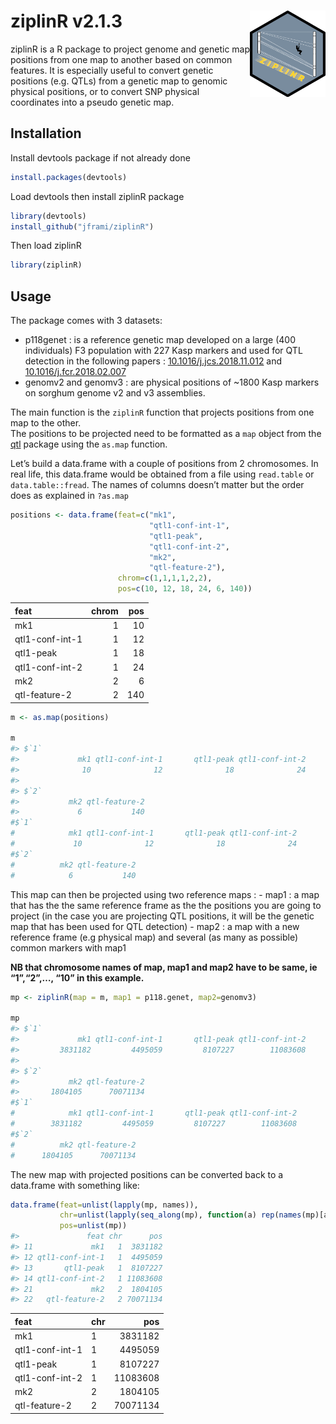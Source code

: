 
<!-- README.md is generated from README.Rmd. Please edit that file -->

# ziplinR v2.1.3 <img src="man/figures/ziplinr.png" align="right" height="138"/>

ziplinR is a R package to project genome and genetic map positions from
one map to another based on common features. It is especially useful to
convert genetic positions (e.g. QTLs) from a genetic map to genomic
physical positions, or to convert SNP physical coordinates into a pseudo
genetic map.

## Installation

Install devtools package if not already done

``` r
install.packages(devtools)
```

Load devtools then install ziplinR package

``` r
library(devtools)
install_github("jframi/ziplinR")
```

Then load ziplinR

``` r
library(ziplinR)
```

## Usage

The package comes with 3 datasets:

- p118genet : is a reference genetic map developed on a large (400
  individuals) F3 population with 227 Kasp markers and used for QTL
  detection in the following papers :
  [10.1016/j.jcs.2018.11.012](https://doi.org/10.1016/j.jcs.2018.11.012)
  and
  [10.1016/j.fcr.2018.02.007](https://doi.org/10.1016/j.fcr.2018.02.007)  
- genomv2 and genomv3 : are physical positions of ~1800 Kasp markers on
  sorghum genome v2 and v3 assemblies.

The main function is the `ziplinR` function that projects positions from
one map to the other.  
The positions to be projected need to be formatted as a `map` object
from the [qtl](https://rqtl.org/) package using the `as.map` function.

Let’s build a data.frame with a couple of positions from 2 chromosomes.
In real life, this data.frame would be obtained from a file using
`read.table` or `data.table::fread`. The names of columns doesn’t matter
but the order does as explained in `?as.map`

``` r
positions <- data.frame(feat=c("mk1",
                               "qtl1-conf-int-1",
                               "qtl1-peak",
                               "qtl1-conf-int-2",
                               "mk2",
                               "qtl-feature-2"),
                        chrom=c(1,1,1,1,2,2),
                        pos=c(10, 12, 18, 24, 6, 140))
```

| feat            | chrom | pos |
|:----------------|------:|----:|
| mk1             |     1 |  10 |
| qtl1-conf-int-1 |     1 |  12 |
| qtl1-peak       |     1 |  18 |
| qtl1-conf-int-2 |     1 |  24 |
| mk2             |     2 |   6 |
| qtl-feature-2   |     2 | 140 |

``` r
m <- as.map(positions)

m
#> $`1`
#>             mk1 qtl1-conf-int-1       qtl1-peak qtl1-conf-int-2 
#>              10              12              18              24 
#> 
#> $`2`
#>           mk2 qtl-feature-2 
#>             6           140
#$`1`
#            mk1 qtl1-conf-int-1       qtl1-peak qtl1-conf-int-2 
#             10              12              18              24 
#$`2`
#          mk2 qtl-feature-2 
#            6           140 
```

This map can then be projected using two reference maps : - map1 : a map
that has the the same reference frame as the the positions you are going
to project (in the case you are projecting QTL positions, it will be the
genetic map that has been used for QTL detection) - map2 : a map with a
new reference frame (e.g physical map) and several (as many as possible)
common markers with map1

**NB that chromosome names of map, map1 and map2 have to be same, ie
“1”,“2”,…, “10” in this example.**

``` r
mp <- ziplinR(map = m, map1 = p118.genet, map2=genomv3)

mp
#> $`1`
#>             mk1 qtl1-conf-int-1       qtl1-peak qtl1-conf-int-2 
#>         3831182         4495059         8107227        11083608 
#> 
#> $`2`
#>           mk2 qtl-feature-2 
#>       1804105      70071134
#$`1`
#            mk1 qtl1-conf-int-1       qtl1-peak qtl1-conf-int-2 
#        3831182         4495059         8107227        11083608 
#$`2`
#          mk2 qtl-feature-2 
#      1804105      70071134 
```

The new map with projected positions can be converted back to a
data.frame with something like:

``` r
data.frame(feat=unlist(lapply(mp, names)),
           chr=unlist(lapply(seq_along(mp), function(a) rep(names(mp)[a],length(mp[[a]])))),
           pos=unlist(mp))
#>               feat chr      pos
#> 11             mk1   1  3831182
#> 12 qtl1-conf-int-1   1  4495059
#> 13       qtl1-peak   1  8107227
#> 14 qtl1-conf-int-2   1 11083608
#> 21             mk2   2  1804105
#> 22   qtl-feature-2   2 70071134
```

| feat            | chr |      pos |
|:----------------|:----|---------:|
| mk1             | 1   |  3831182 |
| qtl1-conf-int-1 | 1   |  4495059 |
| qtl1-peak       | 1   |  8107227 |
| qtl1-conf-int-2 | 1   | 11083608 |
| mk2             | 2   |  1804105 |
| qtl-feature-2   | 2   | 70071134 |
